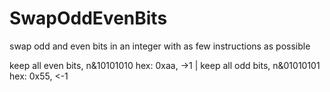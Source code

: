 # SwapOddEvenBits
swap odd and even bits in an integer with as few instructions as possible

keep all even bits, n&10101010 hex: 0xaa, ->1
|
keep all odd bits, n&01010101 hex: 0x55, <-1


